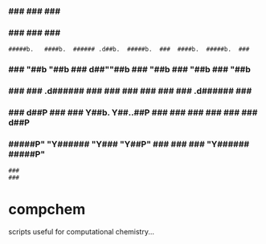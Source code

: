 
###                   ###                     ###          ###      ###
###                   ###                     ###          ###      ###
    #####b.   ####b.  ###### .d##b.  #####b.  ###  ####b.  #####b.  ###
### ### "##b     "##b ###   d##""##b ### "##b ###     "##b ### "##b ###
### ###  ### .d###### ###   ###  ### ###  ### ### .d###### ###  ###
### ### d##P ###  ### Y##b. Y##..##P ###  ### ### ###  ### ### d##P ###
### #####P"  "Y######  "Y### "Y##P"  ###  ### ### "Y###### #####P"  ###
    ###                                                             
    ###

compchem
========

scripts useful for computational chemistry...
